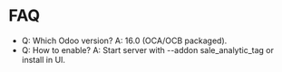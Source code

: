 # FAQ

- Q: Which Odoo version? A: 16.0 (OCA/OCB packaged).
- Q: How to enable? A: Start server with --addon sale_analytic_tag or install in UI.
